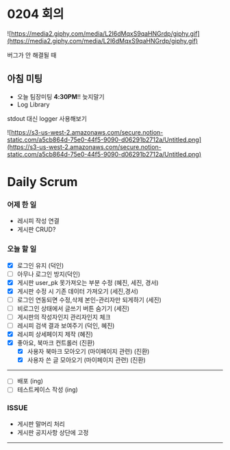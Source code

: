 # 0204 회의

![https://media2.giphy.com/media/L2I6dMqxS9qaHNGrdp/giphy.gif](https://media2.giphy.com/media/L2I6dMqxS9qaHNGrdp/giphy.gif)

버그가 안 해결될 때

## 아침 미팅

- 오늘 팀장미팅 **4:30PM**!! 늦지말기
- Log Library

stdout 대신 logger 사용해보기

![https://s3-us-west-2.amazonaws.com/secure.notion-static.com/a5cb864d-75e0-44f5-9090-d06291b2712a/Untitled.png](https://s3-us-west-2.amazonaws.com/secure.notion-static.com/a5cb864d-75e0-44f5-9090-d06291b2712a/Untitled.png)

# Daily Scrum

### 어제 한 일

- 레시피 작성 연결
- 게시판 CRUD?

### 오늘 할 일

- [x]  로그인 유지 (덕인)
- [ ]  아무나 로그인 방지(덕인)
- [x]  게시판 user_pk 못가져오는 부분 수정 (혜진, 세진, 경서)
- [x]  게시판 수정 시 기존 데이터 가져오기 (세진,경서)
- [ ]  로그인 연동되면 수정,삭제 본인-관리자만 되게하기 (세진)
- [ ]  비로그인 상태에서 글쓰기 버튼 숨기기 (세진)
- [ ]  게시판의 작성자인지 관리자인지 체크
- [ ]  레시피 검색 결과 보여주기 (덕인, 혜진)
- [x]  레시피 상세페이지 제작 (혜진)
- [x]  좋아요, 북마크 컨트롤러 (진환)
    - [x]  사용자 북마크 모아오기 (마이페이지 관련) (진환)
    - [x]  사용자 쓴 글 모아오기 (마이페이지 관련) (진환)

---

- [ ]  배포 (ing)
- [ ]  테스트케이스 작성 (ing)

### ISSUE

- 게시판 말머리 처리
- 게시판 공지사항 상단에 고정

---